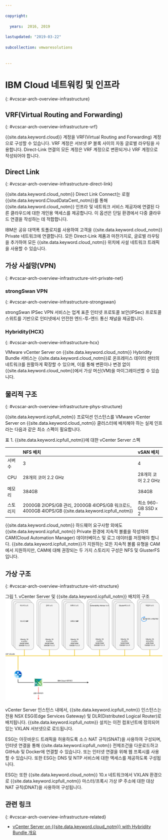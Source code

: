 ```yaml
---

copyright:

  years:  2016, 2019

lastupdated: "2019-03-22"

subcollection: vmwaresolutions


---
```


# IBM Cloud 네트워킹 및 인프라
{: #vcscar-arch-overview-infrastructure}

## VRF(Virtual Routing and Forwarding)
{: #vcscar-arch-overview-infrastructure-vrf}

{{site.data.keyword.cloud}} 계정을 VRF(Virtual Routing and Forwarding) 계정으로 구성할 수 있습니다. VRF 계정은 서브넷 IP 블록 사이의 자동 글로벌 라우팅을 사용합니다. Direct-Link 연결의 모든 계정은 VRF 계정으로 변환되거나 VRF 계정으로 작성되어야 합니다.

## Direct Link
{: #vcscar-arch-overview-infrastructure-direct-link}

{{site.data.keyword.cloud_notm}} Direct Link Connect는 로컬 {{site.data.keyword.CloudDataCent_notm}}를 통해 {{site.data.keyword.cloud_notm}} 인프라 및 네트워크 서비스 제공자에 연결된 다른 클라우드에 대한 개인용 액세스를 제공합니다. 이 옵션은 단일 환경에서 다중 클라우드 연결을 작성하는 데 적합합니다.

IBM은 공유 대역폭 토폴로지를 사용하여 고객을 {{site.data.keyword.cloud_notm}} Private 네트워크에 연결합니다. 모든 Direct-Link 제품과 마찬가지로, 글로벌 라우팅을 추가하여 모든 {{site.data.keyword.cloud_notm}} 위치에 사설 네트워크 트래픽을 사용할 수 있습니다.

## 가상 사설망(VPN)
{: #vcscar-arch-overview-infrastructure-virt-private-net}

### strongSwan VPN
{: #vcscar-arch-overview-infrastructure-strongswan}

strongSwan IPSec VPN 서비스는 업계 표준 인터넷 프로토콜 보안(IPSec) 프로토콜 스위트를 기반으로 인터넷에서 안전한 엔드-투-엔드 통신 채널을 제공합니다.

### Hybridity(HCX)
{: #vcscar-arch-overview-infrastructure-hcx}

VMware vCenter Server on {{site.data.keyword.cloud_notm}} Hybridity Bundle 서비스는 {{site.data.keyword.cloud_notm}}로 온프레미스 데이터 센터의 네트워크를 원활하게 확장할 수 있으며, 이를 통해 변환이나 변경 없이 {{site.data.keyword.cloud_notm}}에서 가상 머신(VM)을 마이그레이션할 수 있습니다.

## 물리적 구조
{: #vcscar-arch-overview-infrastructure-phys-structure}

{{site.data.keyword.icpfull_notm}} 프로덕션 인스턴스를 VMware vCenter Server on {{site.data.keyword.cloud_notm}} 클러스터에 배치해야 하는 실제 인프라는 다음과 같은 최소 스펙이 필요합니다.

표 1. {{site.data.keyword.icpfull_notm}}에 대한 vCenter Server 스펙

| | NFS 배치 | vSAN 배치 |
|:---------- |:---------- |:---------- |
| 서버 수 | 3 | 4 |
|CPU | 28개의 코어 2.2 GHz | 28개의 코어 2.2 GHz |
| 메모리 | 384GB | 384GB |
|스토리지 | 2000GB 2IOPS/GB 관리, 2000GB 4IOPS/GB 워크로드, 4000GB 4IOPS/GB {{site.data.keyword.icpfull_notm}} | 최소 960-GB SSD x 2 |

{{site.data.keyword.cloud_notm}} 하드웨어 요구사항 외에도 {{site.data.keyword.icpfull_notm}} Private 환경에 지속적 볼륨을 작성하여 CAM(Cloud Automation Manager) 데이터베이스 및 로그 데이터를 저장해야 합니다. {{site.data.keyword.icpfull_notm}}가 지원하는 모든 지속적 볼륨 유형을 CAM에서 지원하지만, CAM에 대해 권장되는 두 가지 스토리지 구성은 NFS 및 GlusterFS입니다.

## 가상 구조
{: #vcscar-arch-overview-infrastructure-virt-structure}

그림 1. vCenter Server 및 {{site.data.keyword.icpfull_notm}} 배치의 구조
![vCenter Server 및 {{site.data.keyword.icpfull_notm}} 배치의 구조](vcscar-icp.svg)

vCenter Server 인스턴스 내에서, {{site.data.keyword.icpfull_notm}} 인스턴스는 전용 NSX ESG(Edge Services Gateway) 및 DLR(Distributed Logical Router)로 배치됩니다.
{{site.data.keyword.icpfull_notm}} 설치는 이전 컴포넌트에 정의되어 있는 VXLAN 서브넷으로 로드됩니다.

ESG는 아웃바운드 트래픽을 허용하도록 소스 NAT 규칙(SNAT)을 사용하여 구성되며, 인터넷 연결을 통해 {{site.data.keyword.icpfull_notm}} 전제조건을 다운로드하고 GitHub 및 Docker에 연결할 수 있습니다. 또는 인터넷 연결을 위해 웹 프록시를 사용할 수 있습니다. 또한 ESG는 DNS 및 NTP 서비스에 대한 액세스를 제공하도록 구성됩니다.

ESG는 또한 {{site.data.keyword.cloud_notm}} 10.x 네트워크에서 VXLAN 환경으로 {{site.data.keyword.icpfull_notm}} 마스터/프록시 가상 IP 주소에 대한 대상 NAT 규칙(DNAT)을 사용하여 구성됩니다.

## 관련 링크
{: #vcscar-arch-overview-infrastructure-related}

* [vCenter Server on {{site.data.keyword.cloud_notm}} with Hybridity Bundle 개요](/docs/services/vmwaresolutions/archiref/vcs?topic=vmware-solutions-vcs-hybridity-intro)
